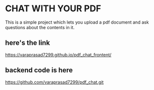 # CHAT WITH YOUR PDF
This is a simple project which lets you upload a pdf document and  ask questions about the contents in it.

## here's the link
https://varaprasad7299.github.io/pdf_chat_frontent/

## backend code is here
https://github.com/varaprasad7299/pdf_chat.git

